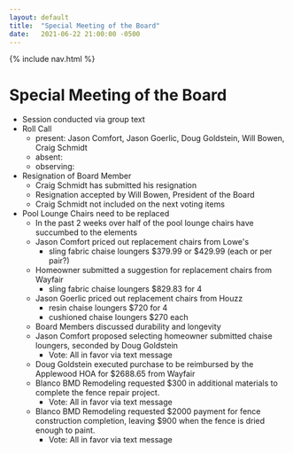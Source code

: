 ```yaml
---
layout: default
title:  "Special Meeting of the Board"
date:   2021-06-22 21:00:00 -0500
---
```


{% include nav.html %}

# Special Meeting of the Board

- Session conducted via group text
- Roll Call
    - present: Jason Comfort, Jason Goerlic, Doug Goldstein, Will Bowen, Craig Schmidt
    - absent:
    - observing:
- Resignation of Board Member
    - Craig Schmidt has submitted his resignation
    - Resignation accepted by Will Bowen, President of the Board
    - Craig Schmidt not included on the next voting items
- Pool Lounge Chairs need to be replaced
    - In the past 2 weeks over half of the pool lounge chairs have succumbed to the elements
    - Jason Comfort priced out replacement chairs from Lowe's
        - sling fabric chaise loungers $379.99 or $429.99 (each or per pair?)
    - Homeowner submitted a suggestion for replacement chairs from Wayfair
        - sling fabric chaise loungers $829.83 for 4
    - Jason Goerlic priced out replacement chairs from Houzz
        - resin chaise loungers $720 for 4
        - cushioned chaise loungers $270 each
    - Board Members discussed durability and longevity
    - Jason Comfort proposed selecting homeowner submitted chaise loungers, seconded by Doug Goldstein
        - Vote: All in favor via text message
    - Doug Goldstein executed purchase to be reimbursed by the Applewood HOA for $2688.65 from Wayfair
    - Blanco BMD Remodeling requested $300 in additional materials to complete the fence repair project.
        - Vote: All in favor via text message
    - Blanco BMD Remodeling requested $2000 payment for fence construction completion, leaving $900 when the fence is dried enough to paint.
        - Vote: All in favor via text message
